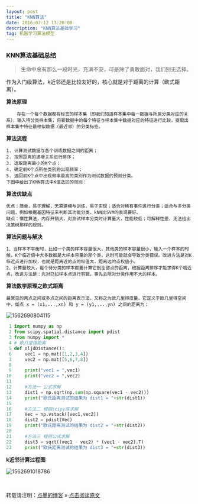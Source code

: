 ```yaml
---
layout: post
title: "KNN算法"
date: 2016-07-12 13:20:08 
description: "KNN算法基础学习"
tag: 机器学习算法模型
---
```


### KNN算法基础总结

> 生命中总有那么一段时光，充满不安，可是除了勇敢面对，我们别无选择。

作为入门级算法，k近邻还是比较友好的，核心就是对于距离的计算（欧式距离）。

**算法原理**

```
    存在一个每个数据都有标签的样本集（即我们知道样本集中每一数据与所属分类对应的关系），输入待分类样本集，将新数据中的每个特征与样本集中数据对应的特征进行比较，提取出样本集中特征最相似数据（最近邻）的分类标签。
```

**算法流程**

```
1. 计算测试数据与各个训练数据之间的距离；
2. 按照距离的递增关系进行排序；
3. 选取距离最小的K个点；
4. 确定前K个点所在类别的出现频率；
5. 返回前K个点中出现频率最高的类别作为测试数据的预测分类。
下图中给出了KNN算法中K值选区的规则：
```

**算法优缺点**

```
优点：简单，易于理解，无需建模与训练，易于实现；适合对稀有事件进行分类；适合与多分类问题，例如根据基因特征来判断其功能分类，kNN比SVM的表现要好。
缺点：惰性算法，内存开销大，对测试样本分类时计算量大，性能较低；可解释性差，无法给出决策树那样的规则。
```

**算法问题与解决**

```
1、当样本不平衡时，比如一个类的样本容量很大，其他类的样本容量很小，输入一个样本的时候，K个临近值中大多数都是大样本容量的那个类，这时可能就会导致分类错误。改进方法是对K临近点进行加权，也就是距离近的点的权值大，距离远的点权值小。 
2、计算量较大，每个待分类的样本都要计算它到全部点的距离，根据距离排序才能求得K个临近点，改进方法是：先对已知样本点进行剪辑，事先去除对分类作用不大的样本。
```

**算法数学原理之欧式距离**

```
最常见的两点之间或多点之间的距离表示法，又称之为欧几里得度量，它定义于欧几里得空间中，如点 x = (x1,...,xn) 和 y = (y1,...,yn) 之间的距离为：
```

![1562690804115](C:\Users\Administrator\AppData\Roaming\Typora\typora-user-images\1562690804115.png)

```python
 1 import numpy as np
 2 from scipy.spatial.distance import pdist
 3 from numpy import *
 4 # 欧几里得距离
 5 def oljdDistance():
 6     vec1 = np.mat([1,2,3,4])
 7     vec2 = np.mat([5,6,7,8])
 8 
 9     print("vec1 = ",vec1)
10     print("vec2 = ",vec2)
11 
12     #方法一 公式求解
13     dist1 = np.sqrt(np.sum(np.square(vec1 - vec2)))
14     print("欧氏距离测试的结果为 dist1 = "+str(dist1))
15 
16     #方法二 根据scipy库求解
17     Vec = np.vstack([vec1,vec2])
18     dist2 = pdist(Vec)
19     print("欧氏距离测试的结果为 dist2 = "+str(dist2))
20 
21     #方法三 根据公式求解
22     dist3 = sqrt((vec1 - vec2) * (vec1 - vec2).T)
23     print("欧氏距离测试的结果为 dist3 = "+str(dist3))
```

**k近邻计算过程图**

![1562691018786](C:\Users\Administrator\AppData\Roaming\Typora\typora-user-images\1562691018786.png)

<br>

转载请注明：[点墨的博客](http://tipFiger.github.io) » [点击阅读原文](http://tipFiger.github.io/2018/07/KNN算法/)

